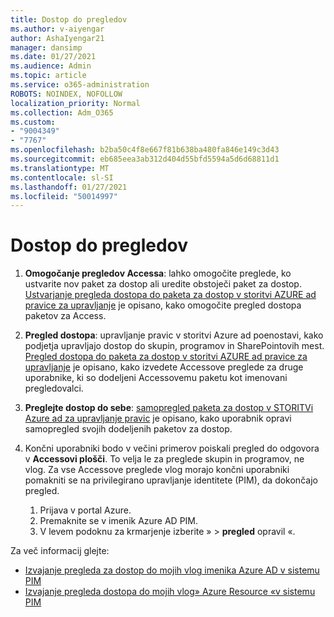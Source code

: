 ```yaml
---
title: Dostop do pregledov
ms.author: v-aiyengar
author: AshaIyengar21
manager: dansimp
ms.date: 01/27/2021
ms.audience: Admin
ms.topic: article
ms.service: o365-administration
ROBOTS: NOINDEX, NOFOLLOW
localization_priority: Normal
ms.collection: Adm_O365
ms.custom:
- "9004349"
- "7767"
ms.openlocfilehash: b2ba50c4f8e667f81b638ba480fa846e149c3d43
ms.sourcegitcommit: eb685eea3ab312d404d55bfd5594a5d6d68811d1
ms.translationtype: MT
ms.contentlocale: sl-SI
ms.lasthandoff: 01/27/2021
ms.locfileid: "50014997"
---
```

# <a name="access-reviews"></a>Dostop do pregledov

1. **Omogočanje pregledov Accessa**: lahko omogočite preglede, ko ustvarite nov paket za dostop ali uredite obstoječi paket za dostop. [Ustvarjanje pregleda dostopa do paketa za dostop v storitvi AZURE ad pravice za upravljanje](https://docs.microsoft.com/azure/active-directory/governance/entitlement-management-access-reviews-create) je opisano, kako omogočite pregled dostopa paketov za Access.

1. **Pregled dostopa**: upravljanje pravic v storitvi Azure ad poenostavi, kako podjetja upravljajo dostop do skupin, programov in SharePointovih mest. [Pregled dostopa do paketa za dostop v storitvi AZURE ad pravice za upravljanje](https://docs.microsoft.com/azure/active-directory/governance/entitlement-management-access-reviews-create) je opisano, kako izvedete Accessove preglede za druge uporabnike, ki so dodeljeni Accessovemu paketu kot imenovani pregledovalci.

1. **Preglejte dostop do sebe**: [samopregled paketa za dostop v STORITVi Azure ad za upravljanje pravic](https://docs.microsoft.com/azure/active-directory/governance/entitlement-management-access-reviews-self-review) je opisano, kako uporabnik opravi samopregled svojih dodeljenih paketov za dostop.

1. Končni uporabniki bodo v večini primerov poiskali pregled do odgovora v **Accessovi plošči**. To velja le za preglede skupin in programov, ne vlog. Za vse Accessove preglede vlog morajo končni uporabniki pomakniti se na privilegirano upravljanje identitete (PIM), da dokončajo pregled.

    1. Prijava v portal Azure.
    2. Premaknite se v imenik Azure AD PIM.
    3. V levem podoknu za krmarjenje izberite »  >  **pregled** opravil «.
    
Za več informacij glejte:

- [Izvajanje pregleda za dostop do mojih vlog imenika Azure AD v sistemu PIM ](https://docs.microsoft.com/azure/active-directory/privileged-identity-management/pim-how-to-perform-security-review/)
- [Izvajanje pregleda dostopa do mojih vlog» Azure Resource «v sistemu PIM](https://docs.microsoft.com/azure/active-directory/privileged-identity-management/pim-resource-roles-perform-access-review/)